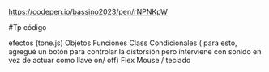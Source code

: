 https://codepen.io/bassino2023/pen/rNPNKpW





#Tp código

efectos (tone.js)
Objetos
Funciones
Class
Condicionales ( para esto, agregué un botón para controlar la distorsión pero interviene con sonido en vez de actuar como llave on/ off)
Flex 
Mouse / teclado
